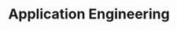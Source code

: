 ---
layout: technology
title: Application Engineering
permalink: /technologies/application-engineering
description: "Empower Your Team, Maximise Productivity: The Future of Workforce Optimisation"
og_image_url: /assets/img/photos/opengraph/axops-technologies-og-image-v1.jpg
---